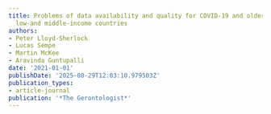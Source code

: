```yaml
---
title: Problems of data availability and quality for COVID-19 and older people in
  low-and middle-income countries
authors:
- Peter Lloyd-Sherlock
- Lucas Sempe
- Martin McKee
- Aravinda Guntupalli
date: '2021-01-01'
publishDate: '2025-08-29T12:03:10.979503Z'
publication_types:
- article-journal
publication: '*The Gerontologist*'
---
```

